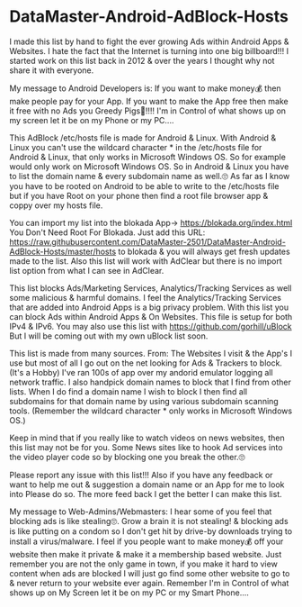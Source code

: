 # DataMaster-Android-AdBlock-Hosts

I made this list by hand to fight the ever growing Ads within Android Apps & Websites.
I hate the fact that the Internet is turning into one big billboard!!!
I started work on this list back in 2012 & over the years I thought why not share it with everyone.

My message to Android Developers is: If you want to make money💰 then make people pay for your App.
If you want to make the App free then make it free with no Ads you Greedy Pigs🐷!!!!
I'm in Control of what shows up on my screen let it be on my Phone or my PC....

This AdBlock /etc/hosts file is made for Android & Linux.
With Android & Linux you can't use the wildcard character * in the /etc/hosts file for Android & Linux,
that only works in Microsoft Windows OS.
So for example <!--- *.example.com ---> would only work on Microsoft Windows OS.
So in Android & Linux you have to list the domain name & every subdomain name as well.🙄
As far as I know you have to be rooted on Android to be able to write to the /etc/hosts file
but if you have Root on your phone then find a root file browser app & coppy over my hosts file.

You can import my list into the blokada App-> https://blokada.org/index.html You Don't Need Root For Blokada.
Just add this URL: https://raw.githubusercontent.com/DataMaster-2501/DataMaster-Android-AdBlock-Hosts/master/hosts to blokada & you will always get fresh updates made to the list.
Also this list will work with AdClear but there is no import list option from what I can see in AdClear.

This list blocks Ads/Marketing Services, Analytics/Tracking Services as well some malicious & harmful domains.
I feel the Analytics/Tracking Services that are added into Android Apps is a big privacy problem.
With this list you can block Ads within Android Apps & On Websites.
This file is setup for both IPv4 & IPv6.
You may also use this list with https://github.com/gorhill/uBlock
But I will be coming out with my own uBlock list soon.

This list is made from many sources.
From: The Websites I visit & the App's I use
but most of all I go out on the net looking for Ads & Trackers to block. (It's a Hobby)
I've ran 100s of app over my andorid emulator logging all network traffic.
I also handpick domain names to block that I find from other lists.
When I do find a domain name I wish to block I then find all subdomains for that domain name
by using various subdomain scanning tools.
(Remember the wildcard character * only works in Microsoft Windows OS.)

Keep in mind that if you really like to watch videos on news websites,
then this list may not be for you.
Some News sites like to hook Ad services into the video player code so by blocking one you break the other.🙄

Please report any issue with this list!!!
Also if you have any feedback or want to help me out & suggestion a domain name or an App for me to look into Please do so. The more feed back I get the better I can make this list.

My message to Web-Admins/Webmasters: I hear some of you feel that blocking ads is like stealing🙄.
Grow a brain it is not stealing! & blocking ads is like putting on a condom so I don't get hit by drive-by downloads trying to install a virus/malware.
I feel if you people want to make money💰 off your website then make it private & make it a membership based website.
Just remember you are not the only game in town, if you make it hard to view content when ads are blocked
I will just go find some other website to go to & never return to your website ever again.
Remember I'm in Control of what shows up on My Screen let it be on my PC or my Smart Phone....
